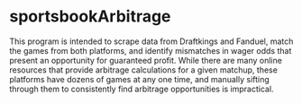 # sportsbookArbitrage

This program is intended to scrape data from Draftkings and Fanduel, match the games from both platforms, and identify mismatches in wager odds that present an opportunity for guaranteed profit. While there are many online resources that provide arbitrage calculations for a given matchup, these platforms have dozens of games at any one time, and manually sifting through them to consistently find arbitrage opportunities is impractical.
